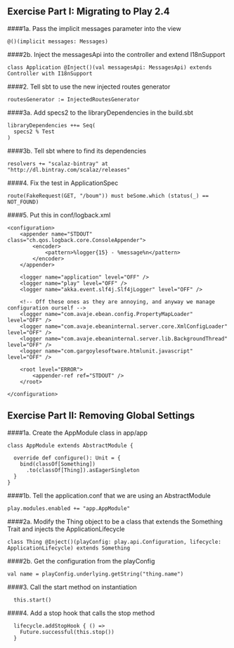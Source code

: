 ## Exercise Part I: Migrating to Play 2.4
####1a. Pass the implicit messages parameter into the view
```
@()(implicit messages: Messages)
```

####2b. Inject the messagesApi into the controller and extend I18nSupport
```
class Application @Inject()(val messagesApi: MessagesApi) extends Controller with I18nSupport
```

####2. Tell sbt to use the new injected routes generator
```
routesGenerator := InjectedRoutesGenerator
```

####3a. Add specs2 to the libraryDependencies in the build.sbt 
```
libraryDependencies ++= Seq(
  specs2 % Test
)
```
####3b. Tell sbt where to find its dependencies
```
resolvers += "scalaz-bintray" at "http://dl.bintray.com/scalaz/releases"
```

####4. Fix the test in ApplicationSpec
```
route(FakeRequest(GET, "/boum")) must beSome.which (status(_) == NOT_FOUND)
```

####5. Put this in conf/logback.xml
```
<configuration>
    <appender name="STDOUT" class="ch.qos.logback.core.ConsoleAppender">
        <encoder>
            <pattern>%logger{15} - %message%n</pattern>
        </encoder>
    </appender>

    <logger name="application" level="OFF" />
    <logger name="play" level="OFF" />
    <logger name="akka.event.slf4j.Slf4jLogger" level="OFF" />

    <!-- Off these ones as they are annoying, and anyway we manage configuration ourself -->
    <logger name="com.avaje.ebean.config.PropertyMapLoader" level="OFF" />
    <logger name="com.avaje.ebeaninternal.server.core.XmlConfigLoader" level="OFF" />
    <logger name="com.avaje.ebeaninternal.server.lib.BackgroundThread" level="OFF" />
    <logger name="com.gargoylesoftware.htmlunit.javascript" level="OFF" />

    <root level="ERROR">
        <appender-ref ref="STDOUT" />
    </root>

</configuration>
```

## Exercise Part II: Removing Global Settings
####1a. Create the AppModule class in app/app
```
class AppModule extends AbstractModule {

  override def configure(): Unit = {
    bind(classOf[Something])
      .to(classOf[Thing]).asEagerSingleton
  }
}
```

####1b. Tell the application.conf that we are using an AbstractModule
```
play.modules.enabled += "app.AppModule"
```

####2a. Modify the Thing object to be a class that extends the Something Trait and injects the ApplicationLifecycle
```
class Thing @Inject()(playConfig: play.api.Configuration, lifecycle: ApplicationLifecycle) extends Something
```

####2b. Get the configuration from the playConfig
```
val name = playConfig.underlying.getString("thing.name")
```
####3. Call the start method on instantiation
```
  this.start()
```
####4. Add a stop hook that calls the stop method
```
  lifecycle.addStopHook { () =>
    Future.successful(this.stop())
  }
```
